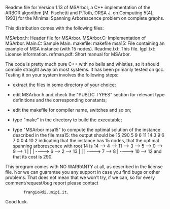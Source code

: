 Readme file for Version 1.13 of MSArbor, a C++ implementation of the ARBOR
algorithm [M. Fischetti and P.Toth, ORSA J. on Computing 5(4), 1993] for the
Minimal Spanning Arborescence problem on complete graphs.

This distribution comes with the following files:

MSArbor.h:  Header file for MSArbor.
MSArbor.C:  Implementation of MSArbor.
Main.C:     Sample Main.
makefile:   makefile
msa15:      File containing an example of MSA instance (with 15 nodes).
Readme.txt: This file.
lgpl.txt:   License information.
refman.pdf: Short manual for MSArbor.

The code is pretty much pure C++ with no bells and whistles, so it should
compile straight away on most systems. It has been primarily tested on gcc.
Testing it on your system involves the following steps:

- extract the files in some directory of your choice;

- edit MSArbor.h and check the "PUBLIC TYPES" section for relevant type
  definitions and the corresponding constants;

- edit the makefile for compiler name, switches and so on;

- type "make" in the directory to build the executable;

- type "MSArbor msa15" to compute the optimal solution of the instance
  described in the file msa15: the output should be
  15	  290
  5 9 6 11 14 3 9 6 7 0 0 4 10 2 
  indicating that the instance has 15 nodes, that the optimal spanning
  arborescence with root 14 is
  14 --> 4 --> 11 --> 3 --> 5 --> 0 -->  9 --> 1
                                  |      |
                                  |      ----> 6 --> 2 --> 13
                                  |            |
                                  |            ----> 7 -->  8
                                  |
                                  ----> 10 --> 12
  and that its cost is 290.

This program comes with NO WARRANTY at all, as described in the license file.
Nor we can guarantee you any support in case you find bugs or other problems.
That does not mean that we won't try, if we can, so for every
comment/request/bug report please contact

     	    frangio@di.unipi.it.

Good luck.
